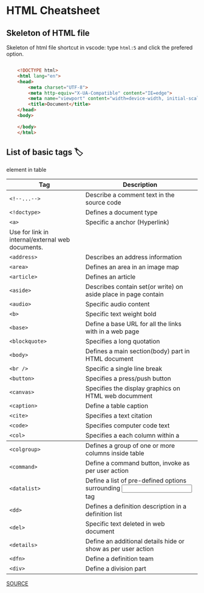 # HTML Cheatsheet

## Skeleton of HTML file

Skeleton of html file shortcut in vscode: type `html:5` and click the prefered option.

```html

    <!DOCTYPE html>
    <html lang="en">
    <head>
        <meta charset="UTF-8">
        <meta http-equiv="X-UA-Compatible" content="IE=edge">
        <meta name="viewport" content="width=device-width, initial-scale=1.0">
        <title>Document</title>
    </head>
    <body>
    
    </body>
    </html>

```

## List of basic tags 🏷️

| Tag | Description |
| --- | ----------- |
| `<!--...-->` | Describe a comment text in the source code |
| `<!doctype>` | Defines a document type |
| `<a>` | Specific a anchor (Hyperlink)
Use for link in internal/external web documents. |
| `<address>` | Describes an address information |
| `<area>` | Defines an area in an image map |
| `<article>` | Defines an article |
| `<aside>` | Describes contain set(or write) on aside place in page contain |
| `<audio>` | Specific audio content |
| `<b>` | Specific text weight bold |
| `<base>` | Define a base URL for all the links with in a web page |
| `<blockquote>` | Specifies a long quotation |
| `<body>` | Defines a main section(body) part in HTML document |
| `<br />` | Specific a single line break |
| `<button>` | Specifies a press/push button |
| `<canvas>` | Specifies the display graphics on HTML web documment |
| `<caption>` | Define a table caption |
| `<cite>` | Specifies a text citation |
| `<code>` | Specifies computer code text |
| `<col>` | Specifies a each column within a <colgroup> element in table |
| `<colgroup>` | Defines a group of one or more columns inside table |
| `<command>` | Define a command button, invoke as per user action |
| `<datalist>` | Define a list of pre-defined options surrounding <input> tag |
| `<dd>` | Defines a definition description in a definition list |
| `<del>` | Specific text deleted in web document |
| `<details>` | Define an additional details hide or show as per user action |
| `<dfn>` | Define a definition team |
| `<div>` | Define a division part |

[SOURCE](https://way2tutorial.com/html/tag/index.php)


